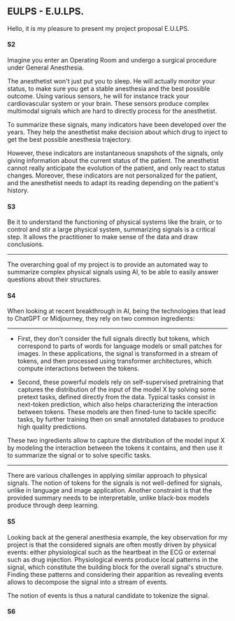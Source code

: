 
## EULPS - E.U.LPS.

Hello, it is my pleasure to present my project proposal E.U.LPS.

#### S2

Imagine you enter an Operating Room and undergo a surgical procedure under General Anesthesia.

The anesthetist won't just put you to sleep. He will actually monitor your status, to make sure you get a stable anesthesia and the best possible outcome.
Using various sensors, he will for instance track your cardiovascular system or your brain.
These sensors produce complex multimodal signals which are hard to directly process for the anesthetist.

To summarize these signals, many indicators have been developed over the years.
They help the anesthetist make decision about which drug to inject to get the best possible anesthesia trajectory.

However, these indicators are instantaneous snapshots of the signals, only giving information about the current status of the patient.
The anesthetist cannot really anticipate the evolution of the patient, and only react to status changes.
Moreover, these indicators are not personalized for the patient, and the anesthetist needs to adapt its reading depending on the patient's history.

<!-- In order to propose personalized and predictive indicators to summarize the signal, AI is a powerful approach. -->


#### S3

Be it to understand the functioning of physical systems like the brain, or to control and stir a large physical system, summarizing signals is a critical step.
It allows the practitioner to make sense of the data and draw conclusions.


---

The overarching goal of my project is to provide an automated way to summarize complex physical signals using AI, to be able to easily answer questions about their structures.


#### S4

When looking at recent breakthrough in AI, being the technologies that lead to ChatGPT or Midjourney, they rely on two common ingredients:

---

- First, they don't consider the full signals directly but tokens, which correspond to parts of words for language models or small patches for images.
   In these applications, the signal is transformed in a stream of tokens, and then processed using transformer architectures, which compute interactions between the tokens.

- Second, these powerful models rely on self-supervised pretraining that captures the distribution of the input of the model X by solving some pretext tasks, defined directly from the data.
    Typical tasks consist in next-token prediction, which also helps characterizing the interaction between tokens.
    These models are then fined-tune to tackle specific tasks, by further training then on small annotated databases to produce high quality predictions.

These two ingredients allow to capture the distribution of the model input X by modeling the interaction between the tokens it contains, and then use it to summarize the signal or to solve specific tasks.

---

There are various challenges in applying similar approach to physical signals.
The notion of tokens for the signals is not well-defined for signals, unlike in language and image application.
Another constraint is that the provided summary needs to be interpretable, unlike black-box models produce through deep learning.



#### S5

Looking back at the general anesthesia example, the key observation for my project is that the considered signals are often mostly driven by physical events: either physiological such as the heartbeat in the ECG or external such as drug injection.
Physiological events produce local patterns in the signal, which constitute the building block for the overall signal's structure.
Finding these patterns and considering their apparition as revealing events allows to decompose the signal into a stream of events.
<!-- The duality between patterns and events allows to turn the continuous signal into a stream of events -->

The notion of events is thus a natural candidate to tokenize the signal.


#### S6



<!-- A question could be: why not in a lifescience pannel? The answer is: because the problem is a general one for Machine learning on signal structured data.
Indeed, other physiological signals such as gait signals, or signal from neuroscience also have such structure, but also images in astronomy or output of large high energy particule simulations. -->
